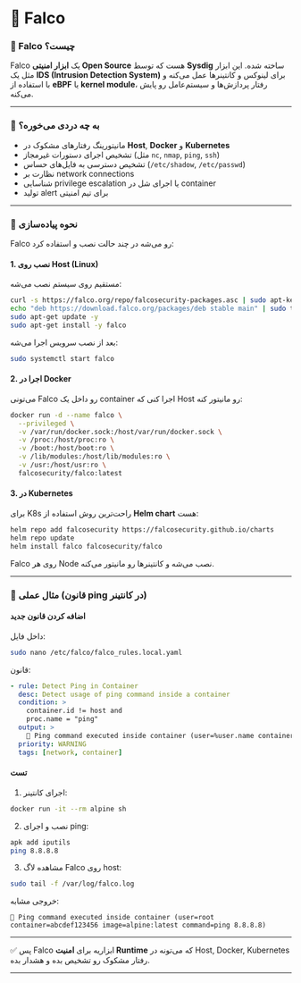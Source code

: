 

# 📌 Falco

### 🔹 Falco چیست؟

Falco یک **ابزار امنیتی Open Source** هست که توسط **Sysdig** ساخته شده.
این ابزار مثل یک **IDS (Intrusion Detection System)** برای لینوکس و کانتینرها عمل می‌کنه و با استفاده از **eBPF** یا **kernel module**، رفتار پردازش‌ها و سیستم‌عامل رو پایش می‌کنه.

---

### 🔹 به چه دردی می‌خوره؟

* مانیتورینگ رفتارهای مشکوک در **Host**, **Docker** و **Kubernetes**
* تشخیص اجرای دستورات غیرمجاز (مثل `nc`, `nmap`, `ping`, `ssh`)
* تشخیص دسترسی به فایل‌های حساس (`/etc/shadow`, `/etc/passwd`)
* نظارت بر network connections
* شناسایی privilege escalation یا اجرای شل در container
* تولید alert برای تیم امنیتی

---

### 🔹 نحوه پیاده‌سازی

Falco رو می‌شه در چند حالت نصب و استفاده کرد:

#### 1. نصب روی Host (Linux)

مستقیم روی سیستم نصب می‌شه:

```bash
curl -s https://falco.org/repo/falcosecurity-packages.asc | sudo apt-key add -
echo "deb https://download.falco.org/packages/deb stable main" | sudo tee /etc/apt/sources.list.d/falcosecurity.list
sudo apt-get update -y
sudo apt-get install -y falco
```

بعد از نصب سرویس اجرا می‌شه:

```bash
sudo systemctl start falco
```

#### 2. اجرا در Docker

می‌تونی Falco رو داخل یک container اجرا کنی که Host رو مانیتور کنه:

```bash
docker run -d --name falco \
  --privileged \
  -v /var/run/docker.sock:/host/var/run/docker.sock \
  -v /proc:/host/proc:ro \
  -v /boot:/host/boot:ro \
  -v /lib/modules:/host/lib/modules:ro \
  -v /usr:/host/usr:ro \
  falcosecurity/falco:latest
```

#### 3. در Kubernetes

برای K8s راحت‌ترین روش استفاده از **Helm chart** هست:

```bash
helm repo add falcosecurity https://falcosecurity.github.io/charts
helm repo update
helm install falco falcosecurity/falco
```

Falco روی هر Node نصب می‌شه و کانتینرها رو مانیتور می‌کنه.

---

### 🔹 مثال عملی (قانون ping در کانتینر)

#### اضافه کردن قانون جدید

داخل فایل:

```bash
sudo nano /etc/falco/falco_rules.local.yaml
```

قانون:

```yaml
- rule: Detect Ping in Container
  desc: Detect usage of ping command inside a container
  condition: >
    container.id != host and
    proc.name = "ping"
  output: >
    🚨 Ping command executed inside container (user=%user.name container=%container.id image=%container.image.repository:%container.image.tag command=%proc.cmdline)
  priority: WARNING
  tags: [network, container]
```

#### تست

1. اجرای کانتینر:

```bash
docker run -it --rm alpine sh
```

2. نصب و اجرای ping:

```bash
apk add iputils
ping 8.8.8.8
```

3. مشاهده لاگ Falco روی host:

```bash
sudo tail -f /var/log/falco.log
```

خروجی مشابه:

```
🚨 Ping command executed inside container (user=root container=abcdef123456 image=alpine:latest command=ping 8.8.8.8)
```

---

✅ پس Falco ابزاریه برای **امنیت Runtime** که می‌تونه در Host, Docker, Kubernetes رفتار مشکوک رو تشخیص بده و هشدار بده.

---

